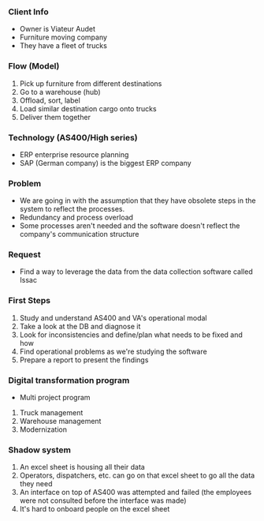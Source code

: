 ### Client Info
- Owner is Viateur Audet
- Furniture moving company
- They have a fleet of trucks

### Flow (Model)
1. Pick up furniture from different destinations
2. Go to a warehouse (hub)
3. Offload, sort, label
4. Load similar destination cargo onto trucks
5. Deliver them together

### Technology (AS400/High series)
- ERP enterprise resource planning
- SAP (German company) is the biggest ERP company

### Problem
- We are going in with the assumption that they have obsolete steps in the system to reflect the processes.
- Redundancy and process overload
- Some processes aren't needed and the software doesn't reflect the company's communication structure

### Request
- Find a way to leverage the data from the data collection software called Issac

### First Steps
1. Study and understand AS400 and VA's operational modal
2. Take a look at the DB and diagnose it
3. Look for inconsistencies and define/plan what needs to be fixed and how
4. Find operational problems as we're studying the software
5. Prepare a report to present the findings

### Digital transformation program
- Multi project program
1. Truck management
2. Warehouse management
3. Modernization

### Shadow system
1. An excel sheet is housing all their data
2. Operators, dispatchers, etc. can go on that excel sheet to go all the data they need
3. An interface on top of AS400 was attempted and failed (the employees were not consulted before the interface was made)
4. It's hard to onboard people on the excel sheet